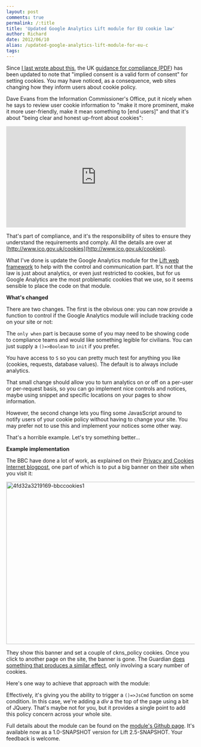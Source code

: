 ```yaml
---
layout: post
comments: true
permalink: /:title
title: 'Updated Google Analytics Lift module for EU cookie law'
author: Richard
date: 2012/06/10
alias: /updated-google-analytics-lift-module-for-eu-c
tags:
---
```



Since [I last wrote about this](http://richard.dallaway.com/jsessionid-and-the-like-plus-the-privacy-and), the UK [guidance for compliance (PDF](http://www.ico.gov.uk/for_organisations/privacy_and_electronic_communications/the_guide/~/media/documents/library/Privacy_and_electronic/Practical_application/cookies_guidance_v3.ashx)) has been updated to note that "implied consent is a valid form of consent" for setting cookies.  You may have noticed, as a consequence, web sites changing how they inform users about cookie policy.

Dave Evans from the Information Commissioner's Office, put it nicely when he says to review user cookie information to "make it more prominent, make it more user-friendly, make it mean something to [end users]" and that it's about "being clear and honest up-front about cookies":

<iframe width="480" height="270" src="https://www.youtube.com/embed/V0M8MYiGkQw?rel=0" frameborder="0" allowfullscreen="allowfullscreen"> </iframe>

That's part of compliance, and it's the responsibility of sites to ensure they understand the requirements and comply. All the details are over at
[http://www.ico.gov.uk/cookies](http://www.ico.gov.uk/cookies).

What I've done is update the Google Analytics module for the [Lift web framework](http://www.liftweb.net) to help with the control and communication part.  It's not that the law is just about analytics, or even just restricted to cookies, but for us Google Analytics are the most problematic cookies that we use, so it seems sensible to place the code on that module.

**What's changed**

There are two changes.  The first is the obvious one: you can now provide a function to control if the Google Analytics module will include tracking code on your site or not:

<script src="https://gist.github.com/2906122.js"> </script>

The `only when` part is because some of you may need to be showing code to compliance teams and would like something legible for civilians. You can just supply a `()=>Boolean` to `init` if you prefer.

You have access to `S` so you can pretty much test for anything you like (cookies, requests, database values).  The default is to always include analytics.

That small change should allow you to turn analytics on or off on a per-user or per-request basis, so you can go implement nice controls and notices, maybe using snippet and specific locations on your pages to show information.

However, the second change lets you fling some JavasScript around to notify users of your cookie policy without having to change your site. You may prefer not to use this and implement your notices some other way.

<script src="https://gist.github.com/2906148.js"> </script>


That's a horrible example.  Let's try something better...

**Example implementation**

The BBC have done a lot of work, as explained on their [Privacy and Cookies Internet blogpost](http://www.bbc.co.uk/blogs/bbcinternet/2012/05/privacy_cookies_ico.html), one part of which is to put a big banner on their site when you visit it:

<a href="https://www.flickr.com/photos/d6y/16174717481" title="4fd32a3219169-bbccookies1 by Richard Dallaway, on Flickr"><img src="https://farm9.staticflickr.com/8675/16174717481_d6b0d26ae7_z.jpg" width="640" height="433" alt="4fd32a3219169-bbccookies1"></a>

They show this banner and set a couple of ckns_policy cookies.  Once you click to another page on the site, the banner is gone.  The Guardian [does something that produces a similar effect](https://www.flickr.com/photos/d6y/16176590365/in/set-72157622637795143/), only involving a scary number of cookies.

Here's one way to achieve that approach with the module:

<script src="https://gist.github.com/2906159.js"> </script>

Effectively, it's giving you the ability to trigger a `()=>JsCmd` function on some condition. In this case, we're adding a _div_ a the top of the page using a bit of JQuery.  That's maybe not for you, but it provides a single point to add this policy concern across your whole site.

Full details about the module can be found on the [module's Github page](https://github.com/d6y/liftmodules-googleanalytics). It's available now as a 1.0-SNAPSHOT version for Lift 2.5-SNAPSHOT. Your feedback is welcome.

